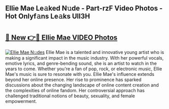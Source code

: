 ## Ellie Mae Le𝚊ked N𝚞de - Part-rzF Video Photos - Hot Onlyf𝚊ns Le𝚊ks UlI3H

# <h2><a href="http://ab86629.deff.icu/?id=Ellie+Mae">🔗 New 👉🔴 Ellie Mae VIDEO Photos</a></h2>

[![Ellie Mae N𝚞des](https://i.imgur.com/rIISA9y.gif)](http://ab86629.deff.icu/?id=Ellie+Mae)
Ellie Mae is a talented and innovative young artist who is making a significant impact in the music industry. With her powerful vocals, emotive lyrics, and genre-bending sound, she is an artist to watch in the years to come. Whether you're a fan of pop, rock, or electronic music, Ellie Mae's music is sure to resonate with you. Ellie Mae's influence extends beyond her online presence. Her rise to prominence has sparked discussions about the changing landscape of online content creation and the complexities of online fandom. Her controversial approach has challenged traditional notions of beauty, sexuality, and female empowerment.

